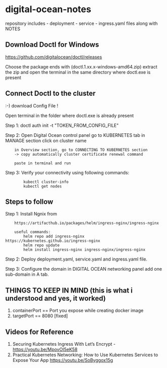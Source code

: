 # digital-ocean-notes
repository includes - deployment - service - ingress.yaml files along with NOTES



Download Doctl for Windows
--------------------------
https://github.com/digitalocean/doctl/releases

Choose the package ends with  (doctl.1.xx.x-windows-amd64.zip)
 extract the zip and open the terminal in the same directory where doctl.exe is present 



Connect Doctl to the cluster
----------------------------
:-) download Config File !

Open terminal in the folder where doctl.exe is already present

Step 1: doctl auth init -t "TOKEN_FROM_CONFIG_FILE"

Step 2: Open Digital Ocean control panel
        go to KUBERNETES tab in MANAGE section
        click on cluster name
        
        in Overview section, go to CONNECTING TO KUBERNETES section
        -> copy automatically cluster certificate renewal command
        
        paste in terminal and run
        
Step 3: Verify your connectivity using following commands:

            kubectl cluster-info
            kubectl get nodes
        


Steps to follow
---------------------------------------

Step 1: Install Ngnix from 

        https://artifacthub.io/packages/helm/ingress-nginx/ingress-nginx
        
        useful commands:
            helm repo add ingress-nginx https://kubernetes.github.io/ingress-nginx
            helm repo update
            helm install ingress-nginx ingress-nginx/ingress-nginx
            
            
Step 2: Deploy deployment.yaml,
               service.yaml and
               ingress.yaml file.
               
               
Step 3: Configure the domain in DIGITAL OCEAN networking panel 
          add one sub-domain in A tab.
          
          
          
 THINGS TO KEEP IN MIND (this is what i understood and yes, it worked)
 ----------------------------------------------------------------------
1.  containerPort == Port you expose while creating docker image
2.  targetPort == 8080 [fixed]

Videos for Reference
--------------------
1. Securing Kubernetes Ingress With Let’s Encrypt - 
        https://youtu.be/MpovOI5eK58
2. Practical Kubernetes Networking: How to Use Kubernetes Services to Expose Your App
        https://youtu.be/SoByggox15g
